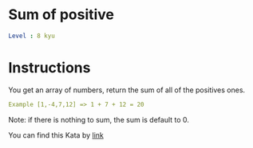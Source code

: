 # Sum of positive

```yaml
Level : 8 kyu
```



# Instructions
You get an array of numbers, return the sum of all of the positives ones.

```yaml
Example [1,-4,7,12] => 1 + 7 + 12 = 20
```
Note: if there is nothing to sum, the sum is default to 0.

You can find this Kata by [link](https://www.codewars.com/kata/5715eaedb436cf5606000381/train/scala)